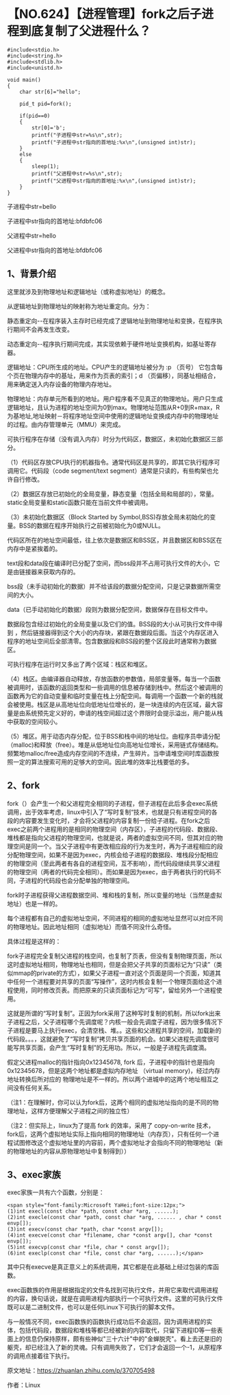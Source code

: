 # 【NO.624】【进程管理】fork之后子进程到底复制了父进程什么？



```text
#include<stdio.h>
#include<string.h>
#include<stdlib.h>
#include<unistd.h>
 
void main()
{
    char str[6]="hello";
 
    pid_t pid=fork();
 
    if(pid==0)
	{
        str[0]='b';
        printf("子进程中str=%s\n",str);
        printf("子进程中str指向的首地址:%x\n",(unsigned int)str);
    }
    else
	{
        sleep(1);
        printf("父进程中str=%s\n",str);
        printf("父进程中str指向的首地址:%x\n",(unsigned int)str);
    }
}
```

子进程中str=bello

子进程中str指向的首地址:bfdbfc06

父进程中str=hello

父进程中str指向的首地址:bfdbfc06

## 1、背景介绍

这里就涉及到物理地址和逻辑地址（或称虚拟地址）的概念。

从逻辑地址到物理地址的映射称为地址重定向。分为：

静态重定向--在程序装入主存时已经完成了逻辑地址到物理地址和变换，在程序执行期间不会再发生改变。

动态重定向--程序执行期间完成，其实现依赖于硬件地址变换机构，如基址寄存器。

逻辑地址：CPU所生成的地址。CPU产生的逻辑地址被分为 :p （页号） 它包含每个页在物理内存中的基址，用来作为页表的索引；d （页偏移），同基址相结合，用来确定送入内存设备的物理内存地址。

物理地址：内存单元所看到的地址。用户程序看不见真正的物理地址。用户只生成逻辑地址，且认为进程的地址空间为0到max。物理地址范围从R+0到R+max，R为基地址,地址映射－将程序地址空间中使用的逻辑地址变换成内存中的物理地址的过程。由内存管理单元（MMU）来完成。

可执行程序在存储（没有调入内存）时分为代码区，数据区，未初始化数据区三部分。

（1）代码区存放CPU执行的机器指令。通常代码区是共享的，即其它执行程序可调用它。代码段（code segment/text segment）通常是只读的，有些构架也允许自行修改。

（2）数据区存放已初始化的全局变量，静态变量（包括全局和局部的），常量。static全局变量和static函数只能在当前文件中被调用。

（3）未初始化数据区（Block Started by Symbol,BSS)存放全局未初始化的变量。BSS的数据在程序开始执行之前被初始化为0或NULL。

代码区所在的地址空间最低，往上依次是数据区和BSS区，并且数据区和BSS区在内存中是紧挨着的。

text段和data段在编译时已分配了空间，而bss段并不占用可执行文件的大小，它是由链接器来获取内存的。

bss段（未手动初始化的数据）并不给该段的数据分配空间，只是记录数据所需空间的大小。

data（已手动初始化的数据）段则为数据分配空间，数据保存在目标文件中。

数据段包含经过初始化的全局变量以及它们的值。BSS段的大小从可执行文件中得到 ，然后链接器得到这个大小的内存块，紧跟在数据段后面。当这个内存区进入程序的地址空间后全部清零。包含数据段和BSS段的整个区段此时通常称为数据区。

可执行程序在运行时又多出了两个区域：栈区和堆区。

（4）栈区。由编译器自动释放，存放函数的参数值，局部变量等。每当一个函数被调用时，该函数的返回类型和一些调用的信息被存储到栈中。然后这个被调用的函数再为它的自动变量和临时变量在栈上分配空间。每调用一个函数一个新的栈就会被使用。栈区是从高地址位向低地址位增长的，是一块连续的内在区域，最大容量是由系统预先定义好的，申请的栈空间超过这个界限时会提示溢出，用户能从栈中获取的空间较小。

（5）堆区。用于动态内存分配，位于BSS和栈中间的地址位。由程序员申请分配（malloc)和释放（free）。堆是从低地址位向高地址位增长，采用链式存储结构。频繁地malloc/free造成内存空间的不连续，产生碎片。当申请堆空间时库函数按照一定的算法搜索可用的足够大的空间。因此堆的效率比栈要低的多。

## 2、fork

fork（）会产生一个和父进程完全相同的子进程，但子进程在此后多会exec系统调用，出于效率考虑，linux中引入了“写时复制“技术，也就是只有进程空间的各段的内容要发生变化时，才会将父进程的内容复制一份给子进程。在fork之后exec之前两个进程用的是相同的物理空间（内存区），子进程的代码段、数据段、堆栈都是指向父进程的物理空间，也就是说，两者的虚拟空间不同，但其对应的物理空间是同一个。当父子进程中有更改相应段的行为发生时，再为子进程相应的段分配物理空间，如果不是因为exec，内核会给子进程的数据段、堆栈段分配相应的物理空间（至此两者有各自的进程空间，互不影响），而代码段继续共享父进程的物理空间（两者的代码完全相同）。而如果是因为exec，由于两者执行的代码不同，子进程的代码段也会分配单独的物理空间。

fork时子进程获得父进程数据空间、堆和栈的复制，所以变量的地址（当然是虚拟地址）也是一样的。

每个进程都有自己的虚拟地址空间，不同进程的相同的虚拟地址显然可以对应不同的物理地址。因此地址相同（虚拟地址）而值不同没什么奇怪。

具体过程是这样的：

fork子进程完全复制父进程的栈空间，也复制了页表，但没有复制物理页面，所以这时虚拟地址相同，物理地址也相同，但是会把父子共享的页面标记为“只读”（类似mmap的private的方式），如果父子进程一直对这个页面是同一个页面，知道其中任何一个进程要对共享的页面“写操作”，这时内核会复制一个物理页面给这个进程使用，同时修改页表。而把原来的只读页面标记为“可写”，留给另外一个进程使用。

这就是所谓的“写时复制”。正因为fork采用了这种写时复制的机制，所以fork出来子进程之后，父子进程哪个先调度呢？内核一般会先调度子进程，因为很多情况下子进程是要马上执行exec，会清空栈、堆。。这些和父进程共享的空间，加载新的代码段。。。，这就避免了“写时复制”拷贝共享页面的机会。如果父进程先调度很可能写共享页面，会产生“写时复制”的无用功。所以，一般是子进程先调度滴。

假定父进程malloc的指针指向0x12345678, fork 后，子进程中的指针也是指向0x12345678，但是这两个地址都是虚拟内存地址 （virtual memory)，经过内存地址转换后所对应的 物理地址是不一样的。所以两个进城中的这两个地址相互之间没有任何关系。

（注1：在理解时，你可以认为fork后，这两个相同的虚拟地址指向的是不同的物理地址，这样方便理解父子进程之间的独立性）

（注2：但实际上，linux为了提高 fork 的效率，采用了 copy-on-write 技术，fork后，这两个虚拟地址实际上指向相同的物理地址（内存页），只有任何一个进程试图修改这个虚拟地址里的内容前，两个虚拟地址才会指向不同的物理地址（新的物理地址的内容从原物理地址中复制得到））

## 3、exec家族

exec家族一共有六个函数，分别是：

```text
<span style="font-family:Microsoft YaHei;font-size:12px;">
(1)int execl(const char *path, const char *arg, ......);
(2)int execle(const char *path, const char *arg, ...... , char * const envp[]);
(3)int execv(const char *path, char *const argv[]);
(4)int execve(const char *filename, char *const argv[], char *const envp[]);
(5)int execvp(const char *file, char * const argv[]);
(6)int execlp(const char *file, const char *arg, ......);</span>
```

其中只有execve是真正意义上的系统调用，其它都是在此基础上经过包装的库函数。

exec函数族的作用是根据指定的文件名找到可执行文件，并用它来取代调用进程的内容，换句话说，就是在调用进程内部执行一个可执行文件。这里的可执行文件既可以是二进制文件，也可以是任何Linux下可执行的脚本文件。

与一般情况不同，exec函数族的函数执行成功后不会返回，因为调用进程的实体，包括代码段，数据段和堆栈等都已经被新的内容取代，只留下进程ID等一些表面上的信息仍保持原样，颇有些神似"三十六计"中的"金蝉脱壳"。看上去还是旧的躯壳，却已经注入了新的灵魂。只有调用失败了，它们才会返回一个-1，从原程序的调用点接着往下执行。

原文地址：https://zhuanlan.zhihu.com/p/370705498

作者：Linux